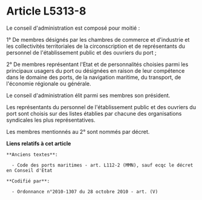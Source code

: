 # Article L5313-8

Le conseil d'administration est composé pour moitié :

1° De membres désignés par les chambres de commerce et d'industrie et les collectivités territoriales de la circonscription
et de représentants du personnel de l'établissement public et des ouvriers du port ;

2° De membres représentant l'Etat et de personnalités choisies parmi les principaux usagers du port ou désignées en raison de
leur compétence dans le domaine des ports, de la navigation maritime, du transport, de l'économie régionale ou générale.

Le conseil d'administration élit parmi ses membres son président.

Les représentants du personnel de l'établissement public et des ouvriers du port sont choisis sur des listes établies par
chacune des organisations syndicales les plus représentatives.

Les membres mentionnés au 2° sont nommés par décret.

**Liens relatifs à cet article**

	**Anciens textes**:

	  - Code des ports maritimes - art. L112-2 (MMN), sauf ecqc le décret en Conseil d'Etat

	**Codifié par**:

	  - Ordonnance n°2010-1307 du 28 octobre 2010 - art. (V)
